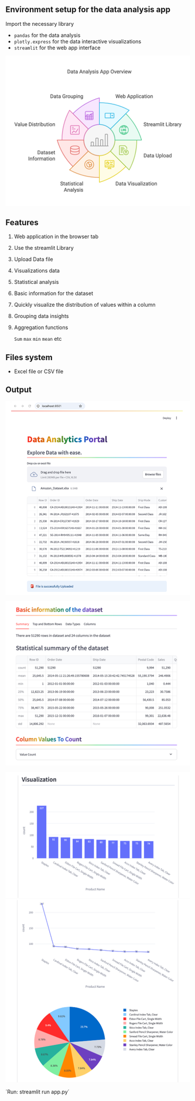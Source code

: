 ## Environment setup for the data analysis app
 
Import the necessary library

- `pandas` for the data analysis
- `plotly.express` for the data interactive visualizations
- `streamlit` for the web app interface

![images](Utilities/img.png)


## Features

1. Web application in the browser tab
2. Use the streamlit Library 
3. Upload Data file 
4. Visualizations data
5. Statistical analysis
6. Basic information for the dataset
7. Quickly visualize the distribution of values within a column
8. Grouping data insights
9. Aggregation functions

    `Sum` `max` `min` `mean` etc

## Files system
- Excel file or CSV file 

## Output

![img](Utilities/img1.png)

![img.png](Utilities/img2.png)

![img.png](Utilities/img3.png)
![img.png](Utilities/img4.png)

´Run: streamlit run app.py´
